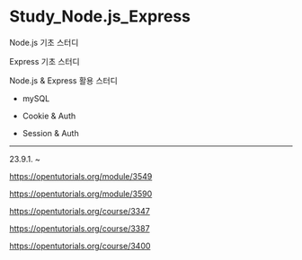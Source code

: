 # Study_Node.js_Express

Node.js 기초 스터디

Express 기초 스터디

Node.js & Express 활용 스터디

- mySQL

- Cookie & Auth

- Session & Auth

---

23.9.1. ~

https://opentutorials.org/module/3549

https://opentutorials.org/module/3590

https://opentutorials.org/course/3347

https://opentutorials.org/course/3387

https://opentutorials.org/course/3400

